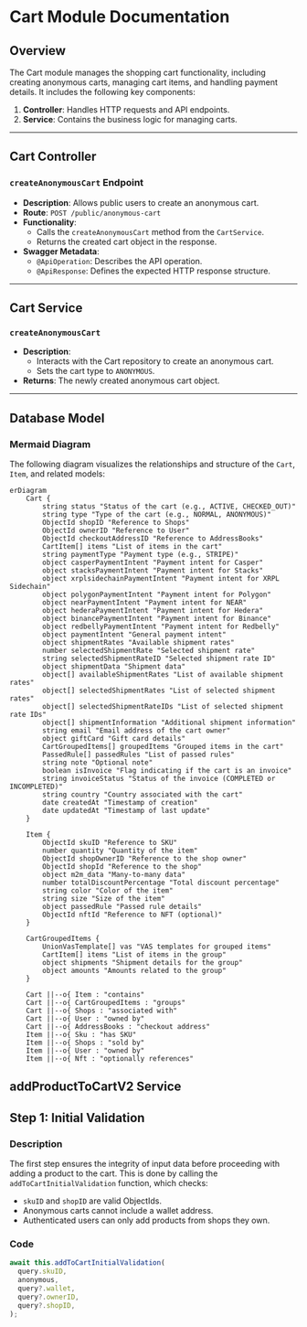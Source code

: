 # Cart Module Documentation

## Overview

The Cart module manages the shopping cart functionality, including creating anonymous carts, managing cart items, and handling payment details. It includes the following key components:

1. **Controller**: Handles HTTP requests and API endpoints.
2. **Service**: Contains the business logic for managing carts.

---

## Cart Controller

### `createAnonymousCart` Endpoint

- **Description**: Allows public users to create an anonymous cart.
- **Route**: `POST /public/anonymous-cart`
- **Functionality**:
  - Calls the `createAnonymousCart` method from the `CartService`.
  - Returns the created cart object in the response.
- **Swagger Metadata**:
  - `@ApiOperation`: Describes the API operation.
  - `@ApiResponse`: Defines the expected HTTP response structure.

---

## Cart Service

### `createAnonymousCart`

- **Description**: 
  - Interacts with the Cart repository to create an anonymous cart.
  - Sets the cart type to `ANONYMOUS`.
- **Returns**: The newly created anonymous cart object.

---

## Database Model

### Mermaid Diagram

The following diagram visualizes the relationships and structure of the `Cart`, `Item`, and related models:

```mermaid
erDiagram
    Cart {
        string status "Status of the cart (e.g., ACTIVE, CHECKED_OUT)"
        string type "Type of the cart (e.g., NORMAL, ANONYMOUS)"
        ObjectId shopID "Reference to Shops"
        ObjectId ownerID "Reference to User"
        ObjectId checkoutAddressID "Reference to AddressBooks"
        CartItem[] items "List of items in the cart"
        string paymentType "Payment type (e.g., STRIPE)"
        object casperPaymentIntent "Payment intent for Casper"
        object stacksPaymentIntent "Payment intent for Stacks"
        object xrplsidechainPaymentIntent "Payment intent for XRPL Sidechain"
        object polygonPaymentIntent "Payment intent for Polygon"
        object nearPaymentIntent "Payment intent for NEAR"
        object hederaPaymentIntent "Payment intent for Hedera"
        object binancePaymentIntent "Payment intent for Binance"
        object redbellyPaymentIntent "Payment intent for Redbelly"
        object paymentIntent "General payment intent"
        object shipmentRates "Available shipment rates"
        number selectedShipmentRate "Selected shipment rate"
        string selectedShipmentRateID "Selected shipment rate ID"
        object shipmentData "Shipment data"
        object[] availableShipmentRates "List of available shipment rates"
        object[] selectedShipmentRates "List of selected shipment rates"
        object[] selectedShipmentRateIDs "List of selected shipment rate IDs"
        object[] shipmentInformation "Additional shipment information"
        string email "Email address of the cart owner"
        object giftCard "Gift card details"
        CartGroupedItems[] groupedItems "Grouped items in the cart"
        PassedRule[] passedRules "List of passed rules"
        string note "Optional note"
        boolean isInvoice "Flag indicating if the cart is an invoice"
        string invoiceStatus "Status of the invoice (COMPLETED or INCOMPLETED)"
        string country "Country associated with the cart"
        date createdAt "Timestamp of creation"
        date updatedAt "Timestamp of last update"
    }

    Item {
        ObjectId skuID "Reference to SKU"
        number quantity "Quantity of the item"
        ObjectId shopOwnerID "Reference to the shop owner"
        ObjectId shopId "Reference to the shop"
        object m2m_data "Many-to-many data"
        number totalDiscountPercentage "Total discount percentage"
        string color "Color of the item"
        string size "Size of the item"
        object passedRule "Passed rule details"
        ObjectId nftId "Reference to NFT (optional)"
    }

    CartGroupedItems {
        UnionVasTemplate[] vas "VAS templates for grouped items"
        CartItem[] items "List of items in the group"
        object shipments "Shipment details for the group"
        object amounts "Amounts related to the group"
    }

    Cart ||--o{ Item : "contains"
    Cart ||--o{ CartGroupedItems : "groups"
    Cart ||--o{ Shops : "associated with"
    Cart ||--o{ User : "owned by"
    Cart ||--o{ AddressBooks : "checkout address"
    Item ||--o{ Sku : "has SKU"
    Item ||--o{ Shops : "sold by"
    Item ||--o{ User : "owned by"
    Item ||--o{ Nft : "optionally references"
```

## addProductToCartV2 Service
## Step 1: Initial Validation

### Description
The first step ensures the integrity of input data before proceeding with adding a product to the cart. This is done by calling the `addToCartInitialValidation` function, which checks:

- `skuID` and `shopID` are valid ObjectIds.
- Anonymous carts cannot include a wallet address.
- Authenticated users can only add products from shops they own.

### Code
```typescript
await this.addToCartInitialValidation(
  query.skuID,
  anonymous,
  query?.wallet,
  query?.ownerID,
  query?.shopID,
);
